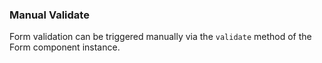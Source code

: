 ### Manual Validate

Form validation can be triggered manually via the `validate` method of the Form component instance.
